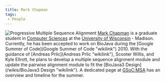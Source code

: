 ```yaml
---
title: Mark Chapman
tags:
 - People
---
```


![Progressive Multiple Sequence
Alignment](Flowchart-ProgressiveMultipleSequenceAlignment.png "fig:Progressive Multiple Sequence Alignment")
[Mark Chapman](http://pages.cs.wisc.edu/~chapman/) is a graduate student
in [Computer Sciences](http://www.cs.wisc.edu/) at the [University of
Wisconsin](http://www.wisc.edu/) - Madison. Currently, he has been
accepted to work on BioJava during the [Google Summer of
Code](Google Summer of Code "wikilink") 2010. With the guidance of
[Andreas Prlic](Andreas Prlic "wikilink"), Scooter Willis, and Kyle
Ellrott, he plans to develop a multiple sequence alignment module and
update the pairwise alignment module to fit the [BioJava3
Design](/wikis/BioJava3 Design "wikilink"). A dedicated page at <GSoC:MSA> has
an overview and timeline for the summer.
